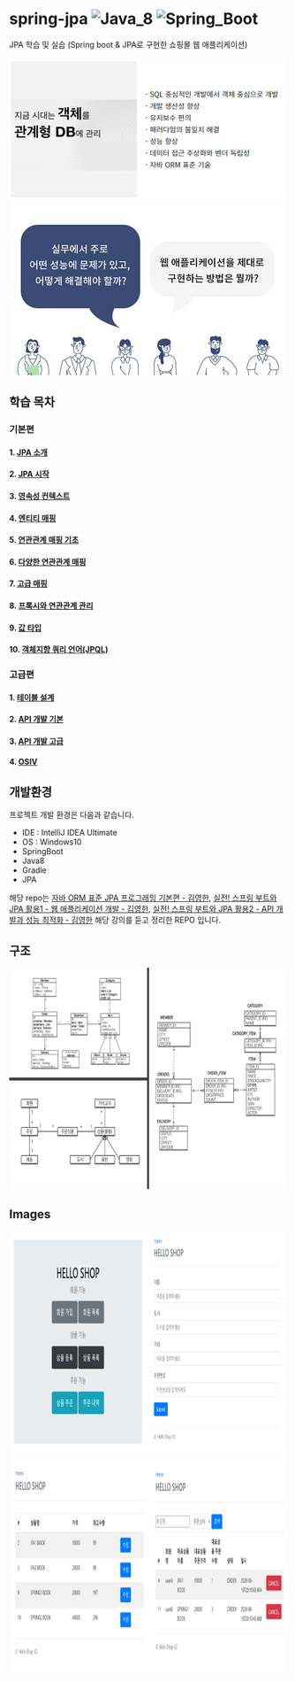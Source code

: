 # spring-jpa ![Java_8](https://img.shields.io/badge/java-v8-red?logo=java) ![Spring_Boot](https://img.shields.io/badge/Spring_Boot-v2.3.0-green.svg?logo=spring)

JPA 학습 및 실습 (Spring boot & JPA로 구현한 쇼핑몰 웹 애플리케이션)

<img src="/src/main/resources/images/jpa1.png"></img><br/>
<img src="/src/main/resources/images/jpa2.png"></img>

## 학습 목차

### 기본편

#### 1. [JPA 소개](https://www.notion.so/JPA-230b608836894c02a50c75f1ecc0f81e)
#### 2. [JPA 시작](https://www.notion.so/JPA-cd36ea0d493b4c09834bc67a7dc5e8d0)
#### 3. [영속성 컨텍스트](https://www.notion.so/bafd07f6bc5b40b59633ff367544f2c7)
#### 4. [엔티티 매핑](https://www.notion.so/65e26a59b7694705849e61050ebdcbfa)
#### 5. [연관관계 매핑 기초](https://www.notion.so/0fc8fb7d21744407bdb2bd13e16a6714)
#### 6. [다양한 연관관계 매핑](https://www.notion.so/d53bc72ad13549a5ac10e9ae14808ae8)
#### 7. [고급 매핑](https://www.notion.so/5f8b4d8328224bdc85afa3c0347fc093)
#### 8. [프록시와 연관관계 관리](https://www.notion.so/4f715d2995794673a46f658cf1c5ee16)
#### 9. [값 타입](https://www.notion.so/4704e6daf6c54e9ab1fff9df013b9e56)
#### 10. [객체지향 쿼리 언어(JPQL)](https://www.notion.so/JPQL-74d8e87e7d214c959438bd99a0921b0c)

### 고급편

#### 1. [테이블 설계](https://www.notion.so/7841fce044154feb8d4e33f56041e9a2)
#### 2. [API 개발 기본](https://www.notion.so/API-c0e7bc4ef0ce4932b3cedec49bf542a1)
#### 3. [API 개발 고급](https://www.notion.so/API-bfa63fb3525e4faaa07522499b5b263b)
#### 4. [OSIV](https://www.notion.so/OSIV-c4988cc0604941ccb60d4609632a2a8a)

## 개발환경

프로젝트 개발 환경은 다음과 같습니다.

* IDE : IntelliJ IDEA Ultimate
* OS : Windows10
* SpringBoot
* Java8
* Gradle
* JPA

해당 repo는 [자바 ORM 표준 JPA 프로그래밍 기본편 - 김영한](https://www.inflearn.com/course/ORM-JPA-Basic), [실전! 스프링 부트와 JPA 활용1 - 웹 애플리케이션 개발 - 김영한](https://www.inflearn.com/course/%EC%8A%A4%ED%94%84%EB%A7%81%EB%B6%80%ED%8A%B8-JPA-%ED%99%9C%EC%9A%A9-1), [실전! 스프링 부트와 JPA 활용2 - API 개발과 성능 최적화 - 김영한](https://www.inflearn.com/course/%EC%8A%A4%ED%94%84%EB%A7%81%EB%B6%80%ED%8A%B8-JPA-API%EA%B0%9C%EB%B0%9C-%EC%84%B1%EB%8A%A5%EC%B5%9C%EC%A0%81%ED%99%94) 해당 강의를 듣고 정리한 REPO 입니다.

## 구조
<img src="/src/main/resources/images/structure00.PNG" width="1024" height="400px" title="structure" alt="structure"></img><br/>

## Images
<img src="/src/main/resources/images/capture1.PNG" width="1024" height="400px" title="capture" alt="capture"></img><br/>
<img src="/src/main/resources/images/capture2.PNG" width="1024" height="400px" title="capture" alt="capture"></img><br/>
